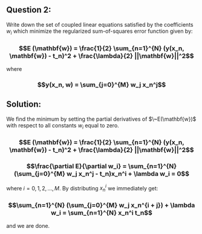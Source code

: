 ## **Question 2**:

Write down the set of coupled linear equations satisfied by the coefficients $w_i$ which minimize the regularized sum-of-squares error function given by:
### $$E (\mathbf{w}) = \frac{1}{2} \sum_{n=1}^{N} (y(x_n, \mathbf{w}) - t_n)^2 + \frac{\lambda}{2} ||\mathbf{w}||^2$$

where
### $$y(x_n, w) = \sum_{j=0}^{M} w_j x_n^j$$

## **Solution**:

We find the minimum by setting the partial derivatives of $\~E(\mathbf{w})$ with respect to all constants $w_i$ equal to zero.
### $$E (\mathbf{w}) = \frac{1}{2} \sum_{n=1}^{N} (y(x_n, \mathbf{w}) - t_n)^2 + \frac{\lambda}{2} ||\mathbf{w}||^2$$
### $$\frac{\partial E}{\partial w_i} = \sum_{n=1}^{N} (\sum_{j=0}^{M} w_j x_n^j - t_n)x_n^i + \lambda w_i = 0$$
where $i = 0, 1, 2, ..., M$. By distributing $x_n^i$ we immediately get:
### $$\sum_{n=1}^{N} (\sum_{j=0}^{M} w_j x_n^{i + j}) + \lambda w_i = \sum_{n=1}^{N} x_n^i t_n$$
and we are done.
